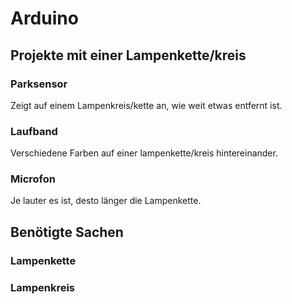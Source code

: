 # Arduino
## Projekte mit einer Lampenkette/kreis

### Parksensor 
Zeigt auf einem Lampenkreis/kette an, wie weit etwas entfernt ist.

### Laufband
Verschiedene Farben auf einer lampenkette/kreis hintereinander.

### Microfon
Je lauter es ist, desto länger die Lampenkette.









## Benötigte Sachen
### Lampenkette
### Lampenkreis

